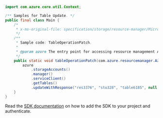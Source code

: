 ```java
import com.azure.core.util.Context;

/** Samples for Table Update. */
public final class Main {
    /*
     * x-ms-original-file: specification/storage/resource-manager/Microsoft.Storage/stable/2021-09-01/examples/TableOperationPatch.json
     */
    /**
     * Sample code: TableOperationPatch.
     *
     * @param azure The entry point for accessing resource management APIs in Azure.
     */
    public static void tableOperationPatch(com.azure.resourcemanager.AzureResourceManager azure) {
        azure
            .storageAccounts()
            .manager()
            .serviceClient()
            .getTables()
            .updateWithResponse("res3376", "sto328", "table6185", null, Context.NONE);
    }
}
```

Read the [SDK documentation](https://github.com/Azure/azure-sdk-for-java/blob/azure-resourcemanager_2.15.0/sdk/resourcemanager/azure-resourcemanager/README.md) on how to add the SDK to your project and authenticate.
